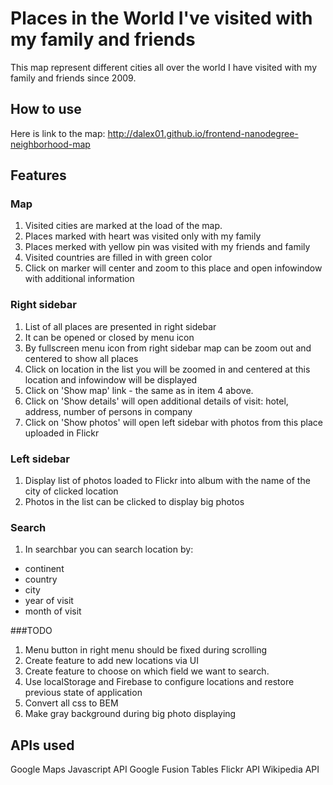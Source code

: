 # Places in the World I've visited with my family and friends
This map represent different cities all over the world I have visited with my family and friends since 2009.

## How to use
Here is link to the map: http://dalex01.github.io/frontend-nanodegree-neighborhood-map

## Features

### Map
1. Visited cities are marked at the load of the map.
2. Places marked with heart was visited only with my family
3. Places merked with yellow pin was visited with my friends and family
4. Visited countries are filled in with green color
5. Click on marker will center and zoom to this place and open infowindow with additional information

### Right sidebar
1. List of all places are presented in right sidebar
2. It can be opened or closed by menu icon
3. By fullscreen menu icon from right sidebar map can be zoom out and centered to show all places
4. Click on location in the list you will be zoomed in and centered at this location and infowindow will be displayed
5. Click on 'Show map' link - the same as in item 4 above.
6. Click on 'Show details' will open additional details of visit: hotel, address, number of persons in company
7. Click on 'Show photos' will open left sidebar with photos from this place uploaded in Flickr

### Left sidebar
1. Display list of photos loaded to Flickr into album with the name of the city of clicked location
2. Photos in the list can be clicked to display big photos

### Search
1. In searchbar you can search location by:
  - continent
  - country
  - city
  - year of visit
  - month of visit

###TODO
1. Menu button in right menu should be fixed during scrolling
2. Create feature to add new locations via UI
3. Create feature to choose on which field we want to search.
4. Use localStorage and Firebase to configure locations and restore previous state of application
5. Convert all css to BEM
6. Make gray background during big photo displaying


## APIs used
Google Maps Javascript API
Google Fusion Tables
Flickr API
Wikipedia API